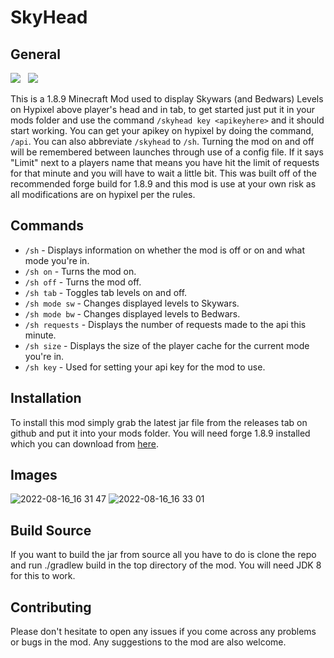 # SkyHead
## General
![](https://img.shields.io/github/downloads/WispySparks/SkyHead/total?color=blue&label=Downloads)&nbsp;&nbsp;&nbsp;![](https://img.shields.io/github/v/release/WispySparks/SkyHead?sort=semver)

This is a 1.8.9 Minecraft Mod used to display Skywars (and Bedwars) Levels on Hypixel above player's head and in tab, to get started just put it in your mods folder and use the command
`/skyhead key <apikeyhere>` and it should start working. 
You can get your apikey on hypixel by doing the command, `/api`.
You can also abbreviate `/skyhead` to `/sh`. Turning the mod on and off will be remembered between launches through use of a config file. 
If it says "Limit" next to a players name that means you have hit the limit of requests for that minute and you will have to wait a little bit. 
This was built off of the recommended forge build for 1.8.9 and this mod is use at your own risk as all modifications are on hypixel per the rules.
## Commands
- `/sh` - Displays information on whether the mod is off or on and what mode you're in.
- `/sh on` - Turns the mod on.
- `/sh off` - Turns the mod off.
- `/sh tab` - Toggles tab levels on and off.
- `/sh mode sw` - Changes displayed levels to Skywars.
- `/sh mode bw` - Changes displayed levels to Bedwars.
- `/sh requests` - Displays the number of requests made to the api this minute.
- `/sh size` - Displays the size of the player cache for the current mode you're in.
- `/sh key` - Used for setting your api key for the mod to use.
## Installation
To install this mod simply grab the latest jar file from the releases tab on github and put it into your mods folder.
You will need forge 1.8.9 installed which you can download from [here](https://files.minecraftforge.net/net/minecraftforge/forge/index_1.8.9.html).
## Images
![2022-08-16_16 31 47](https://user-images.githubusercontent.com/101812473/184989339-faa9a65b-e894-40d6-b532-4ca70abd9bba.png)
![2022-08-16_16 33 01](https://user-images.githubusercontent.com/101812473/184989357-a69d7943-fbae-43c8-b1bb-7984da337177.png)
## Build Source
If you want to build the jar from source all you have to do is clone the repo and run ./gradlew build in the top directory of the mod. You will need JDK 8 for this to work.
## Contributing
Please don't hesitate to open any issues if you come across any problems or bugs in the mod. Any suggestions to the mod are also welcome.
